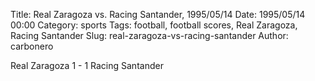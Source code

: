 Title: Real Zaragoza vs. Racing Santander, 1995/05/14
Date: 1995/05/14 00:00
Category: sports
Tags: football, football scores, Real Zaragoza, Racing Santander
Slug: real-zaragoza-vs-racing-santander
Author: carbonero


Real Zaragoza 1 - 1 Racing Santander
